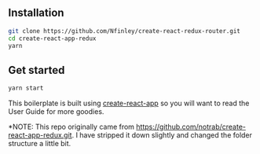 ## Installation

```bash
git clone https://github.com/Nfinley/create-react-redux-router.git
cd create-react-app-redux
yarn
```

## Get started

```bash
yarn start
```

This boilerplate is built using [create-react-app](https://github.com/facebookincubator/create-react-app) so you will want to read the User Guide for more goodies.

*NOTE: This repo originally came from https://github.com/notrab/create-react-app-redux.git. I have stripped it down slightly and changed the folder structure a little bit. 
